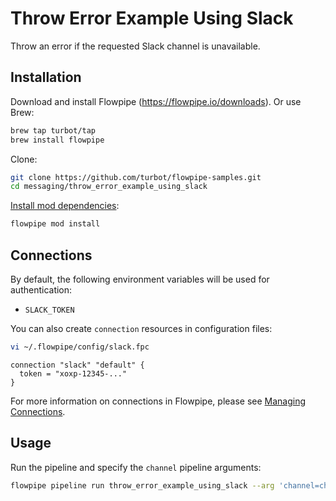 # Throw Error Example Using Slack

Throw an error if the requested Slack channel is unavailable.

## Installation

Download and install Flowpipe (https://flowpipe.io/downloads). Or use Brew:

```sh
brew tap turbot/tap
brew install flowpipe
```

Clone:

```sh
git clone https://github.com/turbot/flowpipe-samples.git
cd messaging/throw_error_example_using_slack
```

[Install mod dependencies](https://flowpipe.io/docs/build/mod-dependencies#mod-dependencies):

```sh
flowpipe mod install
```

## Connections

By default, the following environment variables will be used for authentication:

- `SLACK_TOKEN`

You can also create `connection` resources in configuration files:

```sh
vi ~/.flowpipe/config/slack.fpc
```

```hcl
connection "slack" "default" {
  token = "xoxp-12345-..."
}
```

For more information on connections in Flowpipe, please see [Managing Connections](https://flowpipe.io/docs/run/connections).

## Usage

Run the pipeline and specify the `channel` pipeline arguments:

```sh
flowpipe pipeline run throw_error_example_using_slack --arg 'channel=channel-name'
```
